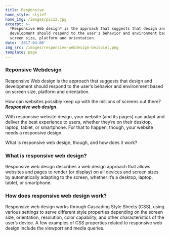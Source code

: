 ```yaml
---
title: Responsive
home_style: style7
home_img: /images/pic12.jpg
excerpt: >-
  *Responsive Web design* is the approach that suggests that design and
  development should respond to the user's behavior and environment based on
  screen size, platform and orientation.
date: '2017-04-06'
img_src: /images/responsive-webdesign-beispiel.png
template: page
---
```

### Reponsive Webdesign

Responsive Web design is the approach that suggests that design and development should respond to the user’s behavior and environment based on screen size, platform and orientation.

How can websites possibly keep up with the millions of screens out there? ***Responsive web design*.**

With responsive website design, your website (and its pages) can adapt and deliver the best experience to users, whether they’re on their desktop, laptop, tablet, or smartphone. For that to happen, though, your website needs a responsive design.

What is responsive web design, though, and how does it work?

### What is responsive web design?

Responsive web design describes a web design approach that allows websites and pages to render (or display) on all devices and screen sizes by automatically adapting to the screen, whether it’s a desktop, laptop, tablet, or smartphone.

### How does responsive web design work?

Responsive web design works through Cascading Style Sheets (CSS), using various settings to serve different style properties depending on the screen size, orientation, resolution, color capability, and other characteristics of the user’s device. A few examples of CSS properties related to responsive web design include the viewport and media queries.
